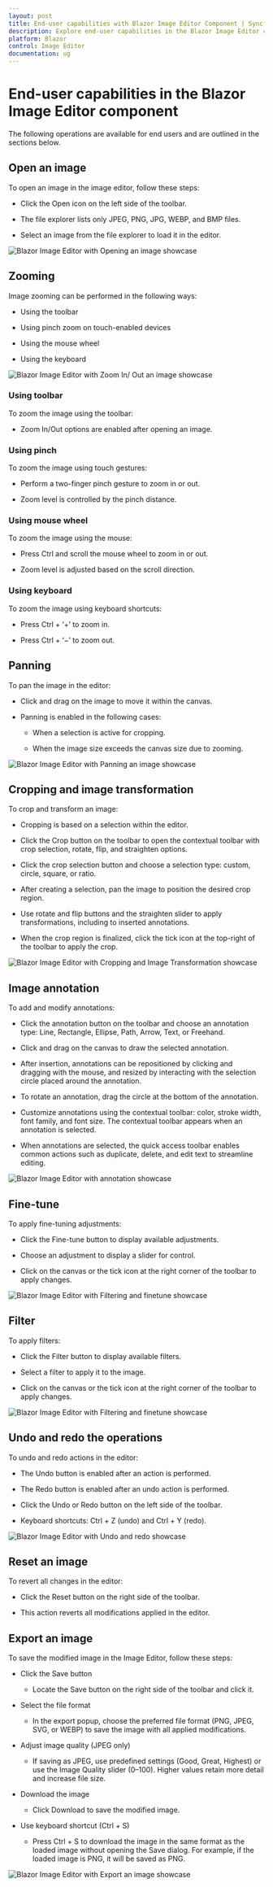 ```yaml
---
layout: post
title: End-user capabilities with Blazor Image Editor Component | Syncfusion
description: Explore end-user capabilities in the Blazor Image Editor component for Blazor Server and WebAssembly.
platform: Blazor
control: Image Editor
documentation: ug
---
```


# End-user capabilities in the Blazor Image Editor component

The following operations are available for end users and are outlined in the sections below.

## Open an image

To open an image in the image editor, follow these steps:

* Click the Open icon on the left side of the toolbar.

* The file explorer lists only JPEG, PNG, JPG, WEBP, and BMP files.

* Select an image from the file explorer to load it in the editor.

![Blazor Image Editor with Opening an image showcase](./images/blazor-image-editor-open.gif)

## Zooming

Image zooming can be performed in the following ways:

* Using the toolbar

* Using pinch zoom on touch-enabled devices

* Using the mouse wheel

* Using the keyboard

![Blazor Image Editor with Zoom In/ Out an image showcase](./images/blazor-image-editor-end-zoom.jpg)

### Using toolbar

To zoom the image using the toolbar:

* Zoom In/Out options are enabled after opening an image.

### Using pinch

To zoom the image using touch gestures:

* Perform a two-finger pinch gesture to zoom in or out.

* Zoom level is controlled by the pinch distance.

### Using mouse wheel

To zoom the image using the mouse:

* Press Ctrl and scroll the mouse wheel to zoom in or out.

* Zoom level is adjusted based on the scroll direction.

### Using keyboard

To zoom the image using keyboard shortcuts:

* Press Ctrl + ‘+’ to zoom in.

* Press Ctrl + ‘−’ to zoom out.

## Panning

To pan the image in the editor:

* Click and drag on the image to move it within the canvas.

* Panning is enabled in the following cases:

  * When a selection is active for cropping.

  * When the image size exceeds the canvas size due to zooming.

![Blazor Image Editor with Panning an image showcase](./images/blazor-image-editor-pan.gif)

## Cropping and image transformation

To crop and transform an image:

* Cropping is based on a selection within the editor.

* Click the Crop button on the toolbar to open the contextual toolbar with crop selection, rotate, flip, and straighten options.

* Click the crop selection button and choose a selection type: custom, circle, square, or ratio.

* After creating a selection, pan the image to position the desired crop region.

* Use rotate and flip buttons and the straighten slider to apply transformations, including to inserted annotations.

* When the crop region is finalized, click the tick icon at the top-right of the toolbar to apply the crop.

![Blazor Image Editor with Cropping and Image Transformation showcase](./images/blazor-image-editor-end-crop.jpg)

## Image annotation

To add and modify annotations:

* Click the annotation button on the toolbar and choose an annotation type: Line, Rectangle, Ellipse, Path, Arrow, Text, or Freehand.

* Click and drag on the canvas to draw the selected annotation.

* After insertion, annotations can be repositioned by clicking and dragging with the mouse, and resized by interacting with the selection circle placed around the annotation.

* To rotate an annotation, drag the circle at the bottom of the annotation.

* Customize annotations using the contextual toolbar: color, stroke width, font family, and font size. The contextual toolbar appears when an annotation is selected.

* When annotations are selected, the quick access toolbar enables common actions such as duplicate, delete, and edit text to streamline editing.

![Blazor Image Editor with annotation showcase](./images/blazor-image-editor-end-annotation.jpg)

## Fine-tune

To apply fine-tuning adjustments:

* Click the Fine-tune button to display available adjustments.

* Choose an adjustment to display a slider for control.

* Click on the canvas or the tick icon at the right corner of the toolbar to apply changes.

![Blazor Image Editor with Filtering and finetune showcase](./images/blazor-image-editor-end-finetune.jpg)

## Filter

To apply filters:

* Click the Filter button to display available filters.

* Select a filter to apply it to the image.

* Click on the canvas or the tick icon at the right corner of the toolbar to apply changes.

![Blazor Image Editor with Filtering and finetune showcase](./images/blazor-image-editor-end-filter.jpg)

## Undo and redo the operations

To undo and redo actions in the editor:

* The Undo button is enabled after an action is performed.

* The Redo button is enabled after an undo action is performed.

* Click the Undo or Redo button on the left side of the toolbar.

* Keyboard shortcuts: Ctrl + Z (undo) and Ctrl + Y (redo).

![Blazor Image Editor with Undo and redo showcase](./images/blazor-image-editor-undo-redo.gif)

## Reset an image

To revert all changes in the editor:

* Click the Reset button on the right side of the toolbar.

* This action reverts all modifications applied in the editor.

## Export an image

To save the modified image in the Image Editor, follow these steps:

* Click the Save button
  * Locate the Save button on the right side of the toolbar and click it.

* Select the file format
  * In the export popup, choose the preferred file format (PNG, JPEG, SVG, or WEBP) to save the image with all applied modifications.

* Adjust image quality (JPEG only)
  * If saving as JPEG, use predefined settings (Good, Great, Highest) or use the Image Quality slider (0–100). Higher values retain more detail and increase file size.

* Download the image
  * Click Download to save the modified image.

* Use keyboard shortcut (Ctrl + S)
  * Press Ctrl + S to download the image in the same format as the loaded image without opening the Save dialog. For example, if the loaded image is PNG, it will be saved as PNG.

![Blazor Image Editor with Export an image showcase](./images/blazor-image-editor-end-save.jpg)